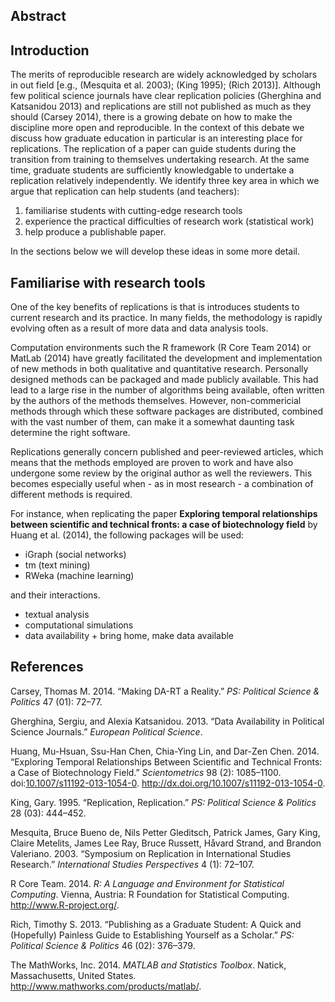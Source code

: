 Abstract
--------

Introduction
------------

The merits of reproducible research are widely acknowledged by scholars
in out field [e.g., (Mesquita et al. 2003); (King 1995); (Rich 2013)].
Although few political science journals have clear replication policies
(Gherghina and Katsanidou 2013) and replications are still not published
as much as they should (Carsey 2014), there is a growing debate on how
to make the discipline more open and reproducible. In the context of
this debate we discuss how graduate education in particular is an
interesting place for replications. The replication of a paper can guide
students during the transition from training to themselves undertaking
research. At the same time, graduate students are sufficiently
knowledgable to undertake a replication relatively independently. We
identify three key area in which we argue that replication can help
students (and teachers):

1.  familiarise students with cutting-edge research tools
2.  experience the practical difficulties of research work (statistical
    work)
3.  help produce a publishable paper.

In the sections below we will develop these ideas in some more detail.

Familiarise with research tools
-------------------------------

One of the key benefits of replications is that is introduces students
to current research and its practice. In many fields, the methodology is
rapidly evolving often as a result of more data and data analysis tools.

Computation environments such the R framework (R Core Team 2014) or
MatLab (2014) have greatly facilitated the development and
implementation of new methods in both qualitative and quantitative
research. Personally designed methods can be packaged and made publicly
available. This had lead to a large rise in the number of algorithms
being available, often written by the authors of the methods themselves.
However, non-commericial methods through which these software packages
are distributed, combined with the vast number of them, can make it a
somewhat daunting task determine the right software.

Replications generally concern published and peer-reviewed articles,
which means that the methods employed are proven to work and have also
undergone some review by the original author as well the reviewers. This
becomes especially useful when - as in most research - a combination of
different methods is required.

For instance, when replicating the paper **Exploring temporal
relationships between scientific and technical fronts: a case of
biotechnology field** by Huang et al. (2014), the following packages
will be used:

-   iGraph (social networks)
-   tm (text mining)
-   RWeka (machine learning)

and their interactions.

-   textual analysis
-   computational simulations
-   data availability + bring home, make data available

References
----------

Carsey, Thomas M. 2014. “Making DA-RT a Reality.” *PS: Political Science
& Politics* 47 (01): 72–77.

Gherghina, Sergiu, and Alexia Katsanidou. 2013. “Data Availability in
Political Science Journals.” *European Political Science*.

Huang, Mu-Hsuan, Ssu-Han Chen, Chia-Ying Lin, and Dar-Zen Chen. 2014.
“Exploring Temporal Relationships Between Scientific and Technical
Fronts: a Case of Biotechnology Field.” *Scientometrics* 98 (2):
1085–1100.
doi:[10.1007/s11192-013-1054-0](http://dx.doi.org/10.1007/s11192-013-1054-0).
<http://dx.doi.org/10.1007/s11192-013-1054-0>.

King, Gary. 1995. “Replication, Replication.” *PS: Political Science &
Politics* 28 (03): 444–452.

Mesquita, Bruce Bueno de, Nils Petter Gleditsch, Patrick James, Gary
King, Claire Metelits, James Lee Ray, Bruce Russett, Håvard Strand, and
Brandon Valeriano. 2003. “Symposium on Replication in International
Studies Research.” *International Studies Perspectives* 4 (1): 72–107.

R Core Team. 2014. *R: A Language and Environment for Statistical
Computing*. Vienna, Austria: R Foundation for Statistical Computing.
<http://www.R-project.org/>.

Rich, Timothy S. 2013. “Publishing as a Graduate Student: A Quick and
(Hopefully) Painless Guide to Establishing Yourself as a Scholar.” *PS:
Political Science & Politics* 46 (02): 376–379.

The MathWorks, Inc. 2014. *MATLAB and Statistics Toolbox*. Natick,
Massachusetts, United States.
<http://www.mathworks.com/products/matlab/>.
